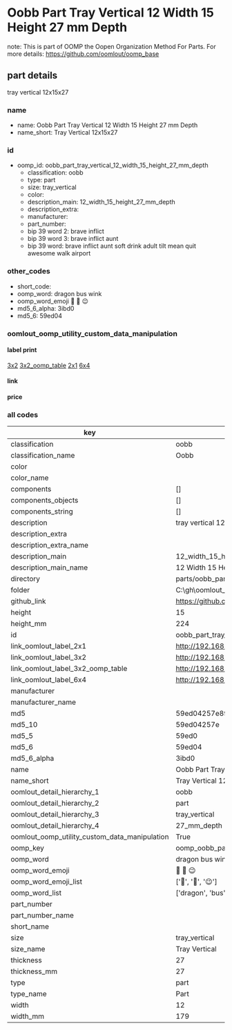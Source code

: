 # Oobb Part Tray Vertical 12 Width 15 Height 27 mm Depth  

note: This is part of OOMP the Oopen Organization Method For Parts. For more details: https://github.com/oomlout/oomp_base

##  part details
  



tray vertical 12x15x27



### name
* name: Oobb Part Tray Vertical 12 Width 15 Height 27 mm Depth
* name_short: Tray Vertical 12x15x27 
### id
* oomp_id: oobb_part_tray_vertical_12_width_15_height_27_mm_depth
  * classification: oobb
  * type: part
  * size: tray_vertical
  * color: 
  * description_main: 12_width_15_height_27_mm_depth
  * description_extra: 
  * manufacturer: 
  * part_number: 
  * bip 39 word 2: brave inflict
  * bip 39 word 3: brave inflict aunt
  * bip 39 word: brave inflict aunt soft drink adult tilt mean quit awesome walk airport

### other_codes
* short_code: 
* oomp_word: dragon bus wink
* oomp_word_emoji :dragon: :bus: :wink:
* md5_6_alpha: 3ibd0
* md5_6: 59ed04






### oomlout_oomp_utility_custom_data_manipulation
#### label print
[3x2](http://192.168.1.245:1112/?label=oomp%203ibd0)
[3x2_oomp_table](http://192.168.1.108:1112/?label=oomp%203ibd0)
[2x1](http://192.168.1.242:1112/?label=oomp%203ibd0)
[6x4](http://192.168.1.55:1112/?label=oomp%203ibd0)    

#### link

                              

#### price







### all codes 
| key | value |  
| --- | --- |  
| classification | oobb |  
| classification_name | Oobb |  
| color |  |  
| color_name |  |  
| components | [] |  
| components_objects | [] |  
| components_string | [] |  
| description | tray vertical 12x15x27 |  
| description_extra |  |  
| description_extra_name |  |  
| description_main | 12_width_15_height_27_mm_depth |  
| description_main_name | 12 Width 15 Height 27 mm Depth |  
| directory | parts/oobb_part_tray_vertical_12_width_15_height_27_mm_depth |  
| folder | C:\gh\oomlout_oobb_version_4_generated_parts\parts\oobb_part_tray_vertical_12_width_15_height_27_mm_depth |  
| github_link | https://github.com/oomlout/oomlout_oomp_part_src/tree/main/parts/oobb_part_tray_vertical_12_width_15_height_27_mm_depth |  
| height | 15 |  
| height_mm | 224 |  
| id | oobb_part_tray_vertical_12_width_15_height_27_mm_depth |  
| link_oomlout_label_2x1 | http://192.168.1.242:1112/?label=oomp%203ibd0 |  
| link_oomlout_label_3x2 | http://192.168.1.245:1112/?label=oomp%203ibd0 |  
| link_oomlout_label_3x2_oomp_table | http://192.168.1.108:1112/?label=oomp%203ibd0 |  
| link_oomlout_label_6x4 | http://192.168.1.55:1112/?label=oomp%203ibd0 |  
| manufacturer |  |  
| manufacturer_name |  |  
| md5 | 59ed04257e89dc400f218ce41e9cd8da |  
| md5_10 | 59ed04257e |  
| md5_5 | 59ed0 |  
| md5_6 | 59ed04 |  
| md5_6_alpha | 3ibd0 |  
| name | Oobb Part Tray Vertical 12 Width 15 Height 27 mm Depth |  
| name_short | Tray Vertical 12x15x27  |  
| oomlout_detail_hierarchy_1 | oobb |  
| oomlout_detail_hierarchy_2 | part |  
| oomlout_detail_hierarchy_3 | tray_vertical |  
| oomlout_detail_hierarchy_4 | 27_mm_depth |  
| oomlout_oomp_utility_custom_data_manipulation | True |  
| oomp_key | oomp_oobb_part_tray_vertical_12_width_15_height_27_mm_depth |  
| oomp_word | dragon bus wink |  
| oomp_word_emoji | :dragon: :bus: :wink: |  
| oomp_word_emoji_list | [':dragon:', ':bus:', ':wink:'] |  
| oomp_word_list | ['dragon', 'bus', 'wink'] |  
| part_number |  |  
| part_number_name |  |  
| short_name |  |  
| size | tray_vertical |  
| size_name | Tray Vertical |  
| thickness | 27 |  
| thickness_mm | 27 |  
| type | part |  
| type_name | Part |  
| width | 12 |  
| width_mm | 179 |  
